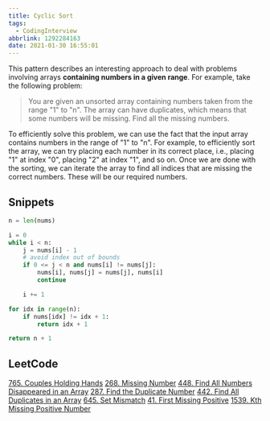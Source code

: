 ```yaml
---
title: Cyclic Sort
tags:
  - CodingInterview
abbrlink: 1292284163
date: 2021-01-30 16:55:01
---
```

This pattern describes an interesting approach to deal with problems involving arrays **containing numbers in a given range**. For example, take the following problem:
> You are given an unsorted array containing numbers taken from the range "1" to "n". The array can have duplicates, which means that some numbers will be missing. Find all the missing numbers.

To efficiently solve this problem, we can use the fact that the input array contains numbers in the range of "1" to "n". For example, to efficiently sort the array, we can try placing each number in its correct place, i.e., placing "1" at index "0", placing "2" at index "1", and so on. Once we are done with the sorting, we can iterate the array to find all indices that are missing the correct numbers. These will be our required numbers.

## Snippets
```python
n = len(nums)

i = 0
while i < n:
    j = nums[i] - 1
    # avoid index out of bounds
    if 0 <= j < n and nums[i] != nums[j]:
        nums[i], nums[j] = nums[j], nums[i]
        continue

    i += 1

for idx in range(n):
    if nums[idx] != idx + 1:
        return idx + 1

return n + 1
```

## LeetCode
[765. Couples Holding Hands](https://leetcode.com/problems/couples-holding-hands/)
[268. Missing Number](https://leetcode.com/problems/missing-number/)
[448. Find All Numbers Disappeared in an Array](https://leetcode.com/problems/find-all-numbers-disappeared-in-an-array/)
[287. Find the Duplicate Number](https://leetcode.com/problems/find-the-duplicate-number/)
[442. Find All Duplicates in an Array](https://leetcode.com/problems/find-all-duplicates-in-an-array/)
[645. Set Mismatch](https://leetcode.com/problems/set-mismatch/)
[41. First Missing Positive](https://leetcode.com/problems/first-missing-positive/)
[1539. Kth Missing Positive Number](https://leetcode.com/problems/kth-missing-positive-number/)
